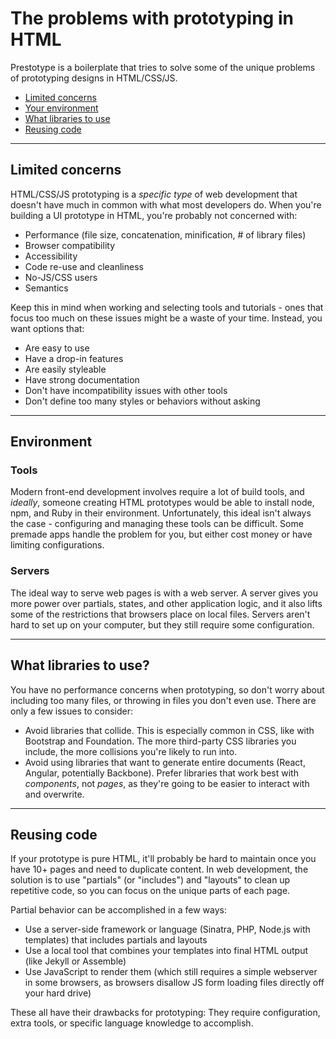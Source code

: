 # The problems with prototyping in HTML

Prestotype is a boilerplate that tries to solve some of the unique problems of prototyping designs in HTML/CSS/JS.

- [Limited concerns](#limited-concerns)
- [Your environment](#environment)
- [What libraries to use](#what-libraries-to-use)
- [Reusing code](#reusing-code)

<hr>

## Limited concerns

HTML/CSS/JS prototyping is a _specific type_ of web development that doesn't have much in common with what most developers do. When you're building a UI prototype in HTML, you're probably not concerned with:

* Performance (file size, concatenation, minification, # of library files)
* Browser compatibility
* Accessibility
* Code re-use and cleanliness
* No-JS/CSS users
* Semantics

Keep this in mind when working and selecting tools and tutorials - ones that focus too much on these issues might be a waste of your time. Instead, you want options that:

* Are easy to use
* Have a drop-in features
* Are easily styleable
* Have strong documentation
* Don't have incompatibility issues with other tools
* Don't define too many styles or behaviors without asking

<hr>

## Environment

### Tools

Modern front-end development involves require a lot of build tools, and _ideally_, someone creating HTML prototypes would be able to install node, npm, and Ruby in their environment. Unfortunately, this ideal isn't always the case - configuring and managing these tools can be difficult. Some premade apps handle the problem for you, but either cost money or have limiting configurations.

### Servers

The ideal way to serve web pages is with a web server. A server gives you more power over partials, states, and other application logic, and it also lifts some of the restrictions that browsers place on local files. Servers aren't hard to set up on your computer, but they still require some configuration.

<hr>

## What libraries to use?

You have no performance concerns when prototyping, so don't worry about including too many files, or throwing in files you don't even use. There are only a few issues to consider:

* Avoid libraries that collide. This is especially common in CSS, like with Bootstrap and Foundation. The more third-party CSS libraries you include, the more collisions you're likely to run into.
* Avoid using libraries that want to generate entire documents (React, Angular, potentially Backbone). Prefer libraries that work best with _components_, not _pages_, as they're going to be easier to interact with and overwrite.

<hr>

## Reusing code

If your prototype is pure HTML, it'll probably be hard to maintain once you have 10+ pages and need to duplicate content. In web development, the solution is to use "partials" (or "includes") and "layouts" to clean up repetitive code, so you can focus on the unique parts of each page.

Partial behavior can be accomplished in a few ways:

* Use a server-side framework or language (Sinatra, PHP, Node.js with templates) that includes partials and layouts
* Use a local tool that combines your templates into final HTML output (like Jekyll or Assemble)
* Use JavaScript to render them (which still requires a simple webserver in some browsers, as browsers disallow JS form loading files directly off your hard drive)

These all have their drawbacks for prototyping: They require configuration, extra tools, or specific language knowledge to accomplish.
